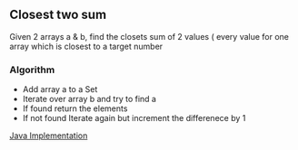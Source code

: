 
## Closest two sum
 Given 2 arrays a & b, find the closets sum of 2 values ( every value for one array which is closest to a target number
 
### Algorithm
* Add array a to a Set
* Iterate over array b and try to find a
* If found return the elements
* If not found Iterate again but increment the differenece by 1

[Java Implementation](../src/problems/arrays/Closest2Sum.java)
